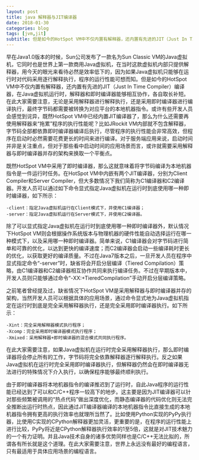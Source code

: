 ```yaml
---
layout: post
title: java 解释器与JIT编译器
date: 2018-01-30
categories: blog
tags: [jvm,jit]
subtitle: 但是如今的HotSpot VM中不仅内置有解释器，还内置有先进的JIT（Just In Time Compiler）编译器，在Java虚拟机运行时，解释器和即时编译器能够相互协作，各自取长补短
---
```


早在Java1.0版本的时候，Sun公司发布了一款名为Sun Classic VM的Java虚拟机，它同时也是世界上第一款商用Java虚拟机，在当时这款虚拟机内部只提供解释器，用今天的眼光来看待必然是效率低下的，因为如果Java虚拟机只能够在运行时对代码采用逐行解释执行，程序的运行性能可想而知。但是如今的HotSpot VM中不仅内置有解释器，还内置有先进的JIT（Just In Time Compiler）编译器，在Java虚拟机运行时，解释器和即时编译器能够相互协作，各自取长补短。在此大家需要注意，无论是采用解释器进行解释执行，还是采用即时编译器进行编译执行，最终字节码都需要被转换为对应平台的本地机器指令。或许有些开发人员会感觉到诧异，既然HotSpot VM中已经内置JIT编译器了，那么为什么还需要再使用解释器来“拖累”程序的执行性能呢？比如JRockit VM内部就不包含解释器，字节码全部都依靠即时编译器编译后执行，尽管程序的执行性能会非常高效，但程序在启动时必然需要花费更长的时间来进行编译。对于服务端应用来说，启动时间并非是关注重点，但对于那些看中启动时间的应用场景而言，或许就需要采用解释器与即时编译器并存的架构来换取一个平衡点。


既然HotSpot VM中采用了即时编译器，那么这就意味着将字节码编译为本地机器指令是一件运行时任务。在HotSpot VM中内嵌有两个JIT编译器，分别为Client Compiler和Server Compiler，但大多数情况下我们简称为C1编译器和C2编译器。开发人员可以通过如下命令显式指定Java虚拟机在运行时到底使用哪一种即时编译器，如下所示：

```
-client：指定Java虚拟机运行在Client模式下，并使用C1编译器；
-server：指定Java虚拟机运行在Server模式下，并使用C2编译器。
```

除了可以显式指定Java虚拟机在运行时到底使用哪一种即时编译器外，默认情况下HotSpot VM则会根据操作系统版本与物理机器的硬件性能自动选择运行在哪一种模式下，以及采用哪一种即时编译器。简单来说，C1编译器会对字节码进行简单和可靠的优化，以达到更快的编译速度；而C2编译器会启动一些编译耗时更长的优化，以获取更好的编译质量。不过在Java7版本之后，一旦开发人员在程序中显式指定命令“-server”时，缺省将会开启分层编译（Tiered Compilation）策略，由C1编译器和C2编译器相互协作共同来执行编译任务。不过在早期版本中，开发人员则只能够通过命令“-XX:+TieredCompilation”手动开启分层编译策略。


之前笔者曾经提及过，缺省情况下HotSpot VM是采用解释器与即时编译器并存的架构，当然开发人员可以根据具体的应用场景，通过命令显式地为Java虚拟机指定在运行时到底是完全采用解释器执行，还是完全采用即时编译器执行。如下所示：

```
-Xint：完全采用解释器模式执行程序；
-Xcomp：完全采用即时编译器模式执行程序；
-Xmixed：采用解释器+即时编译器的混合模式共同执行程序。
```


在此大家需要注意，如果Java虚拟机在运行时完全采用解释器执行，那么即时编译器将会停止所有的工作，字节码将完全依靠解释器逐行解释执行。反之如果Java虚拟机在运行时完全采用即时编译器执行，但解释器仍然会在即时编译器无法进行的特殊情况下介入执行，以确保程序能够最终顺利执行。


由于即时编译器将本地机器指令的编译推迟到了运行时，自此Java程序的运行性能已经达到了可以和C/C++程序一较高下的地步。这主要是因为JIT编译器可以针对那些频繁被调用的“热点代码”做出深度优化，而静态编译器的代码优化则无法完全推断出运行时热点，因此通过JIT编译器编译的本地机器指令比直接生成的本地机器指令拥有更高的执行效率也就理所当然了。比如使用Python实现的PyPy执行器，比使用C实现的CPython解释器更加灵活，更重要的是，在程序的运行性能上进行比较，PyPy将近是CPython解释器执行效率的1至5倍，这就是对JIT技术魅力的一个有力证明。并且Java技术自身的诸多优势同样也是C/C++无法比拟的，所谓各有所长就是这个道理。在此大家需要注意，世界上永远没有最好的编程语言，只有最适用于具体应用场景的编程语言。